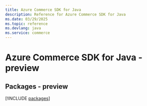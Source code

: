 ```yaml
---
title: Azure Commerce SDK for Java
description: Reference for Azure Commerce SDK for Java
ms.date: 03/29/2025
ms.topic: reference
ms.devlang: java
ms.service: commerce
---
```

# Azure Commerce SDK for Java - preview
## Packages - preview
[!INCLUDE [packages](commerce-index.md)]